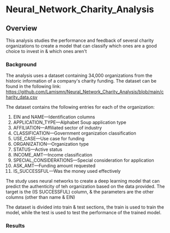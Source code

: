 # Neural_Network_Charity_Analysis
## Overview
This analysis studies the performance and feedback of several charity organizations to create a model that can classify which ones are a good choice to invest in & which ones aren't
### Background
The analysis uses a dataset containing 34,000 organizations from the historic information of a company's charity funding. The dataset can be found in the following link:
https://github.com/Lamismn/Neural_Network_Charity_Analysis/blob/main/charity_data.csv

The dataset contains the following entries for each of the organization:

1. EIN and NAME—Identification columns
2. APPLICATION_TYPE—Alphabet Soup application type
3. AFFILIATION—Affiliated sector of industry
4. CLASSIFICATION—Government organization classification
5. USE_CASE—Use case for funding
6. ORGANIZATION—Organization type
7. STATUS—Active status
8. INCOME_AMT—Income classification
9. SPECIAL_CONSIDERATIONS—Special consideration for application
10. ASK_AMT—Funding amount requested
11. IS_SUCCESSFUL—Was the money used effectively

The study uses neural networks to create a deep learning model that can predict the authenticity of teh organization based on the data provided. The target is the (IS SUCCESSFUL) column, & the parameters are the other columns (other than name & EIN)

The dataset is divided into train & test sections, the train is used to train the model, while the test is used to test the performance of the trained model.
### Results
